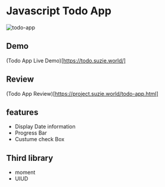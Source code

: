 # Javascript Todo App
![todo-app](/images/)

## Demo
(Todo App Live Demo)[https://todo.suzie.world/]

## Review
(Todo App Review)[https://project.suzie.world/todo-app.html]

## features
- Display Date information
- Progress Bar
- Custume check Box

## Third library
- moment
- UIUD

